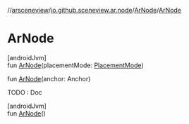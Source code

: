 //[arsceneview](../../../index.md)/[io.github.sceneview.ar.node](../index.md)/[ArNode](index.md)/[ArNode](-ar-node.md)

# ArNode

[androidJvm]\
fun [ArNode](-ar-node.md)(placementMode: [PlacementMode](../-placement-mode/index.md))

fun [ArNode](-ar-node.md)(anchor: Anchor)

TODO : Doc

[androidJvm]\
fun [ArNode](-ar-node.md)()
